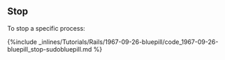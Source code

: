 

## Stop

To stop a specific process:



{%include _inlines/Tutorials/Rails/1967-09-26-bluepill/code_1967-09-26-bluepill_stop-sudobluepill.md %}





